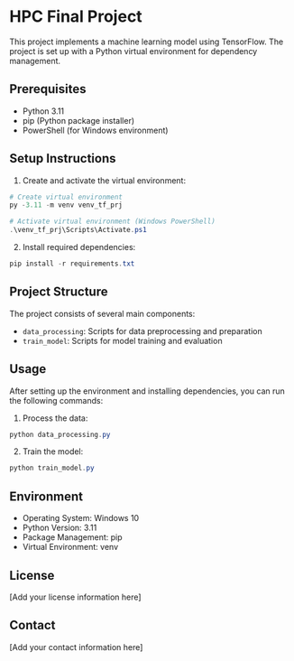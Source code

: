 # HPC Final Project

This project implements a machine learning model using TensorFlow. The project is set up with a Python virtual environment for dependency management.

## Prerequisites

- Python 3.11
- pip (Python package installer)
- PowerShell (for Windows environment)

## Setup Instructions

1. Create and activate the virtual environment:
```powershell
# Create virtual environment
py -3.11 -m venv venv_tf_prj

# Activate virtual environment (Windows PowerShell)
.\venv_tf_prj\Scripts\Activate.ps1
```

2. Install required dependencies:
```powershell
pip install -r requirements.txt
```

## Project Structure

The project consists of several main components:
- `data_processing`: Scripts for data preprocessing and preparation
- `train_model`: Scripts for model training and evaluation

## Usage

After setting up the environment and installing dependencies, you can run the following commands:

1. Process the data:
```powershell
python data_processing.py
```

2. Train the model:
```powershell
python train_model.py
```

## Environment

- Operating System: Windows 10
- Python Version: 3.11
- Package Management: pip
- Virtual Environment: venv

## License

[Add your license information here]

## Contact

[Add your contact information here] 